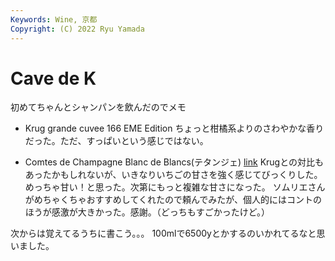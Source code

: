 ```yaml
---
Keywords: Wine, 京都
Copyright: (C) 2022 Ryu Yamada
---
```



# Cave de K

初めてちゃんとシャンパンを飲んだのでメモ

- Krug grande cuvee 166 EME Edition
ちょっと柑橘系よりのさわやかな香りだった。ただ、すっぱいという感じではない。


- Comtes de Champagne Blanc de Blancs(テタンジェ) [link](https://www.sapporobeer.jp/wine/taittinger/lineup.html)
Krugとの対比もあったかもしれないが、いきなりいちごの甘さを強く感じてびっくりした。めっちゃ甘い！と思った。次第にもっと複雑な甘さになった。
ソムリエさんがめちゃくちゃおすすめしてくれたので頼んでみたが、個人的にはコントのほうが感激が大きかった。感謝。（どっちもすごかったけど。）

次からは覚えてるうちに書こう。。。
100mlで6500yとかするのいかれてるなと思いました。
